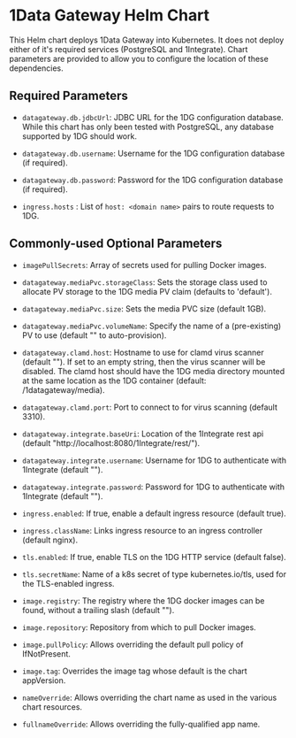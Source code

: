 # 1Data Gateway Helm Chart

This Helm chart deploys 1Data Gateway into Kubernetes.
It does not deploy either of it's required services (PostgreSQL and 1Integrate).
Chart parameters are provided to allow you to configure the location of these dependencies.

## Required Parameters

* `datagateway.db.jdbcUrl`: JDBC URL for the 1DG configuration database.
  While this chart has only been tested with PostgreSQL, any database supported by 1DG should work.
* `datagateway.db.username`: Username for the 1DG configuration database (if required).
* `datagateway.db.password`: Password for the 1DG configuration database (if required).


* `ingress.hosts` : List of `host: <domain name>` pairs to route requests to 1DG.

## Commonly-used Optional Parameters

* `imagePullSecrets`: Array of secrets used for pulling Docker images.


* `datagateway.mediaPvc.storageClass`: Sets the storage class used to allocate PV storage to the 1DG media PV claim (defaults to 'default').
* `datagateway.mediaPvc.size`: Sets the media PVC size (default 1GB).
* `datagateway.mediaPvc.volumeName`: Specify the name of a (pre-existing) PV to use (default "" to auto-provision).


* `datagateway.clamd.host`: Hostname to use for clamd virus scanner (default "").
  If set to an empty string, then the virus scanner will be disabled.
  The clamd host should have the 1DG media directory mounted at the same location as the 1DG container (default: /1datagateway/media).
* `datagateway.clamd.port`: Port to connect to for virus scanning (default 3310).


* `datagateway.integrate.baseUri`: Location of the 1Integrate rest api (default "http://localhost:8080/1Integrate/rest/").
* `datagateway.integrate.username`: Username for 1DG to authenticate with 1Integrate (default "").
* `datagateway.integrate.password`: Password for 1DG to authenticate with 1Integrate (default "").


* `ingress.enabled`: If true, enable a default ingress resource (default true).
* `ingress.className`: Links ingress resource to an ingress controller (default nginx).


* `tls.enabled`: If true, enable TLS on the 1DG HTTP service (default false).
* `tls.secretName`: Name of a k8s secret of type kubernetes.io/tls, used for the TLS-enabled ingress.


* `image.registry`: The registry where the 1DG docker images can be found, without a trailing slash (default "").
* `image.repository`: Repository from which to pull Docker images.
* `image.pullPolicy`: Allows overriding the default pull policy of IfNotPresent.
* `image.tag`: Overrides the image tag whose default is the chart appVersion.


* `nameOverride`: Allows overriding the chart name as used in the various chart resources.
* `fullnameOverride`: Allows overriding the fully-qualified app name.
